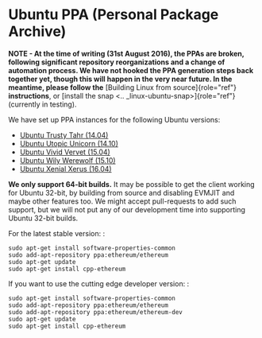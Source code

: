 Ubuntu PPA (Personal Package Archive)
=====================================

**NOTE - At the time of writing (31st August 2016), the PPAs are broken, following significant repository reorganizations and a change of automation process. We have not hooked the PPA generation steps back together yet, though this will happen in the very near future. In the meantime, please follow the** [Building Linux from source]{role="ref"}
**instructions**, or [install the snap \<.. \_linux-ubuntu-snap\>]{role="ref"} (currently in testing).

We have set up PPA instances for the following Ubuntu versions:

-   [Ubuntu Trusty Tahr (14.04)](https://wiki.ubuntu.com/TrustyTahr)
-   [Ubuntu Utopic Unicorn     (14.10)](https://wiki.ubuntu.com/UtopicUnicorn)
-   [Ubuntu Vivid Vervet (15.04)](https://wiki.ubuntu.com/VividVervet)
-   [Ubuntu Wily Werewolf (15.10)](https://wiki.ubuntu.com/WilyWerewolf)
-   [Ubuntu Xenial Xerus (16.04)](https://wiki.ubuntu.com/XenialXerus)

**We only support 64-bit builds.** It may be possible to get the client working for Ubuntu 32-bit, by building from source and disabling EVMJIT and maybe other features too. We might accept pull-requests to add such support, but we will not put any of our development time into supporting Ubuntu 32-bit builds.

For the latest stable version: :

    sudo apt-get install software-properties-common
    sudo add-apt-repository ppa:ethereum/ethereum
    sudo apt-get update
    sudo apt-get install cpp-ethereum

If you want to use the cutting edge developer version: :

    sudo apt-get install software-properties-common
    sudo add-apt-repository ppa:ethereum/ethereum
    sudo add-apt-repository ppa:ethereum/ethereum-dev
    sudo apt-get update
    sudo apt-get install cpp-ethereum
